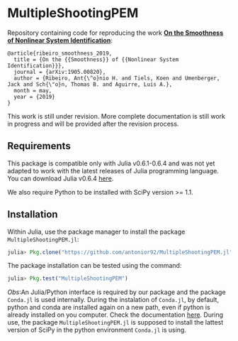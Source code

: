 # MultipleShootingPEM

Repository containing code for reproducing the work [**On the Smoothness of Nonlinear System Identification**](https://arxiv.org/abs/1905.00820):

```
@article{ribeiro_smoothness_2019,
  title = {On the {{Smoothness}} of {{Nonlinear System Identification}}},
  journal = {arXiv:1905.00820},
  author = {Ribeiro, Ant{\^o}nio H. and Tiels, Koen and Umenberger, Jack and Sch{\"o}n, Thomas B. and Aguirre, Luis A.},
  month = may,
  year = {2019}
}
```

This work is still under revision. More complete documentation is still work in progress and will be provided after the revision process.

Requirements
------------

This package is compatible only with Julia v0.6.1-0.6.4 and was not yet adapted to work with the latest releases of Julia programming language. You can download Julia v0.6.4 [here](https://julialang.org/downloads/oldreleases.html).

We also require Python to be installed with SciPy version >= 1.1.


Installation
------------

Within Julia, use the package manager to install the package `MultipleShootingPEM.jl`:

```JULIA
julia> Pkg.clone("https://github.com/antonior92/MultipleShootingPEM.jl")
```

The package installation can be tested using the command:
```JULIA
julia> Pkg.test("MultipleShootingPEM")
```

*Obs*:An Julia/Python interface is required by our package and the package `Conda.jl` is used internally. During the instalation of `Conda.jl`, by default, python and conda are installed again on a new path, even if python is already installed on you computer. Check the documentation [here](https://github.com/JuliaPy/Conda.jl). During use, the package `MultipleShootingPEM.jl` is supposed to install the lattest version of SciPy in the python environment `Conda.jl` is using.



